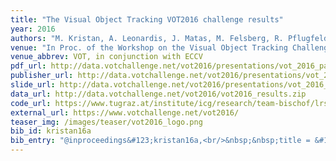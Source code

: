 ```yaml
---
title: "The Visual Object Tracking VOT2016 challenge results"
year: 2016
authors: "M. Kristan, A. Leonardis, J. Matas, M. Felsberg, R. Pflugfelder, L. &Ccaron;ehovin, <i>et al.</i>"
venue: "In Proc. of the Workshop on the Visual Object Tracking Challenge"
venue_abbrev: VOT, in conjunction with ECCV
pdf_url: http://data.votchallenge.net/vot2016/presentations/vot_2016_paper.pdf
publisher_url: http://data.votchallenge.net/vot2016/presentations/vot_2016_paper.pdf
slide_url: http://data.votchallenge.net/vot2016/presentations/vot_2016_presentation.pdf
data_url: http://data.votchallenge.net/vot2016/vot2016_results.zip
code_url: https://www.tugraz.at/institute/icg/research/team-bischof/lrs/downloads/dat/
external_url: https://www.votchallenge.net/vot2016/
teaser_img: /images/teaser/vot2016_logo.png
bib_id: kristan16a
bib_entry: "@inproceedings&#123;kristan16a,<br/>&nbsp;&nbsp;title = &#123;&#123;The Visual Object Tracking VOT2016 challenge results&#125;&#125;,<br/>&nbsp;&nbsp;author = &#123;Matej Kristan and Ale&#92;v&#123;s&#125; Leonardis and Ji&#92;v&#123;r&#125;&#123;&#92;'i&#125; Matas and Michael Felsberg and Roman Pflugfelder and Luka &#92;v&#123;C&#125;ehovin and others&#125;,<br/>&nbsp;&nbsp;booktitle = &#123;Proc. of the Workshop on the Visual Object Tracking Challenge (VOT, in conjunction with ECCV)&#125;,<br/>&nbsp;&nbsp;year = &#123;2016&#125;<br/>&#125;"
---
```

